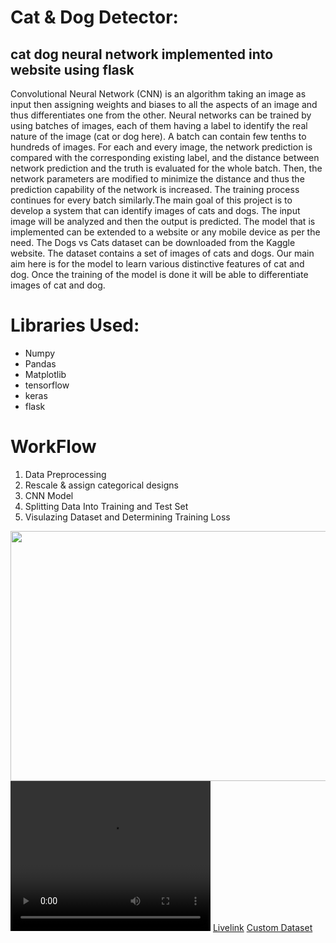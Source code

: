 <html>

<body>
<h1>Cat & Dog Detector: </h1>
<h2>cat dog neural network implemented into website using flask</h2>
<p>Convolutional Neural Network (CNN) is an algorithm taking an image as input then assigning weights and biases to all the aspects of an image and thus differentiates one from the other. Neural networks can be trained by using batches of images, each of them having a label to identify the real nature of the image (cat or dog here). A batch can contain few tenths to hundreds of images. For each and every image, the network prediction is compared with the corresponding existing label, and the distance between network prediction and the truth is evaluated for the whole batch. Then, the network parameters are modified to minimize the distance and thus the prediction capability of the network is increased. The training process continues for every batch similarly.The main goal of this project is to develop a system that can identify images of cats and dogs. The input image will be analyzed and then the output is predicted. The model that is implemented can be extended to a website or any mobile device as per the need. The Dogs vs Cats dataset can be downloaded from the Kaggle website. The dataset contains a set of images of cats and dogs. Our main aim here is for the model to learn various distinctive features of cat and dog. Once the training of the model is done it will be able to differentiate images of cat and dog.</p>
<h1>Libraries Used: </h1>
<ul>
<li>Numpy</li>
<li>Pandas</li>
<li>Matplotlib</li>
<li>tensorflow</li>
<li>keras</li>
<li>flask</li>
</ul>
<h1><b>WorkFlow</b></h1>

<ol>
<li>Data Preprocessing</li>
<li>Rescale & assign categorical designs</li>
<li>CNN Model</li>
<li>Splitting Data Into Training and Test Set</li>
<li>Visulazing Dataset and Determining Training Loss</li>
</ol>
<img src="./files/smsSpamImage.png" width="700" height="400">
<video width="320" height="240" controls src="./files/smsSpamDetector.mp4">
  <source src="./files/smsSpamDetector.mp4" type="video/mp4">
Video: 
</video>
<a href="https://cat-dogimagepredictoravijit.herokuapp.com/">Livelink</a>
<a href="#">Custom Dataset</a>
</body>

</html>
